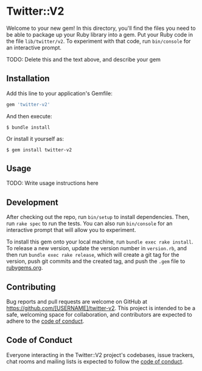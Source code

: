 # Twitter::V2

Welcome to your new gem! In this directory, you'll find the files you need to be able to package up your Ruby library into a gem. Put your Ruby code in the file `lib/twitter/v2`. To experiment with that code, run `bin/console` for an interactive prompt.

TODO: Delete this and the text above, and describe your gem

## Installation

Add this line to your application's Gemfile:

```ruby
gem 'twitter-v2'
```

And then execute:

    $ bundle install

Or install it yourself as:

    $ gem install twitter-v2

## Usage

TODO: Write usage instructions here

## Development

After checking out the repo, run `bin/setup` to install dependencies. Then, run `rake spec` to run the tests. You can also run `bin/console` for an interactive prompt that will allow you to experiment.

To install this gem onto your local machine, run `bundle exec rake install`. To release a new version, update the version number in `version.rb`, and then run `bundle exec rake release`, which will create a git tag for the version, push git commits and the created tag, and push the `.gem` file to [rubygems.org](https://rubygems.org).

## Contributing

Bug reports and pull requests are welcome on GitHub at https://github.com/[USERNAME]/twitter-v2. This project is intended to be a safe, welcoming space for collaboration, and contributors are expected to adhere to the [code of conduct](https://github.com/[USERNAME]/twitter-v2/blob/master/CODE_OF_CONDUCT.md).

## Code of Conduct

Everyone interacting in the Twitter::V2 project's codebases, issue trackers, chat rooms and mailing lists is expected to follow the [code of conduct](https://github.com/[USERNAME]/twitter-v2/blob/master/CODE_OF_CONDUCT.md).
